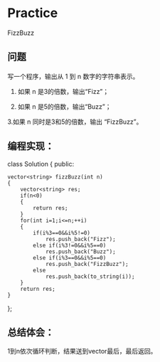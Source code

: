 # Practice
FizzBuzz
## 问题
#### 
写一个程序，输出从 1 到 n 数字的字符串表示。

1. 如果 n 是3的倍数，输出“Fizz”；

2. 如果 n 是5的倍数，输出“Buzz”；

3.如果 n 同时是3和5的倍数，输出 “FizzBuzz”。
## 编程实现：
class Solution 
{
public:

    vector<string> fizzBuzz(int n)
    {
        vector<string> res;
        if(n<0)
        {
            return res;
        }
        for(int i=1;i<=n;++i)
        {
            if(i%3==0&&i%5!=0)
                res.push_back("Fizz");
            else if(i%3!=0&&i%5==0)
                res.push_back("Buzz");
            else if(i%3==0&&i%5==0)
                res.push_back("FizzBuzz");
            else
                res.push_back(to_string(i));
        }
        return res;
    }
};
## 总结体会：
1到n依次循环判断，结果送到vector最后，最后返回。